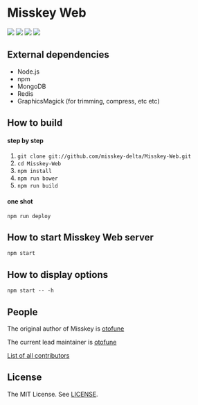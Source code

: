 # Misskey Web
[![][travis-badge]][travis-link]
[![][gemnasium-badge]][gemnasium-link]
[![][david-dev-badge]][david-dev-link]
[![][mit-badge]][mit]

## External dependencies
* Node.js
* npm
* MongoDB
* Redis
* GraphicsMagick (for trimming, compress, etc etc)

## How to build
#### step by step
1. `git clone git://github.com/misskey-delta/Misskey-Web.git`
2. `cd Misskey-Web`
3. `npm install`
4. `npm run bower`
5. `npm run build`

#### one shot
`npm run deploy`

## How to start Misskey Web server
`npm start`

## How to display options
`npm start -- -h`

## People

The original author of Misskey is [otofune](https://github.com/otofune)

The current lead maintainer is [otofune](https://github.com/otofune)

[List of all contributors](https://github.com/misskey-delta/Misskey-Web/graphs/contributors)

## License
The MIT License. See [LICENSE](LICENSE).

[mit]:             http://opensource.org/licenses/MIT
[mit-badge]:       https://img.shields.io/badge/license-MIT-444444.svg?style=flat-square
[travis-link]:     https://travis-ci.org/misskey-delta/Misskey-Web
[travis-badge]:    https://img.shields.io/travis/misskey-delta/Misskey-Web/master.svg?style=flat-square
[gemnasium-link]:  https://gemnasium.com/misskey-delta/Misskey-Web
[gemnasium-badge]: https://img.shields.io/gemnasium/misskey-delta/Misskey-Web.svg?style=flat-square
[david-dev-link]:  https://david-dm.org/misskey-delta/Misskey-Web?type=dev
[david-dev-badge]: https://img.shields.io/david/dev/misskey-delta/Misskey-Web.svg?style=flat-square
